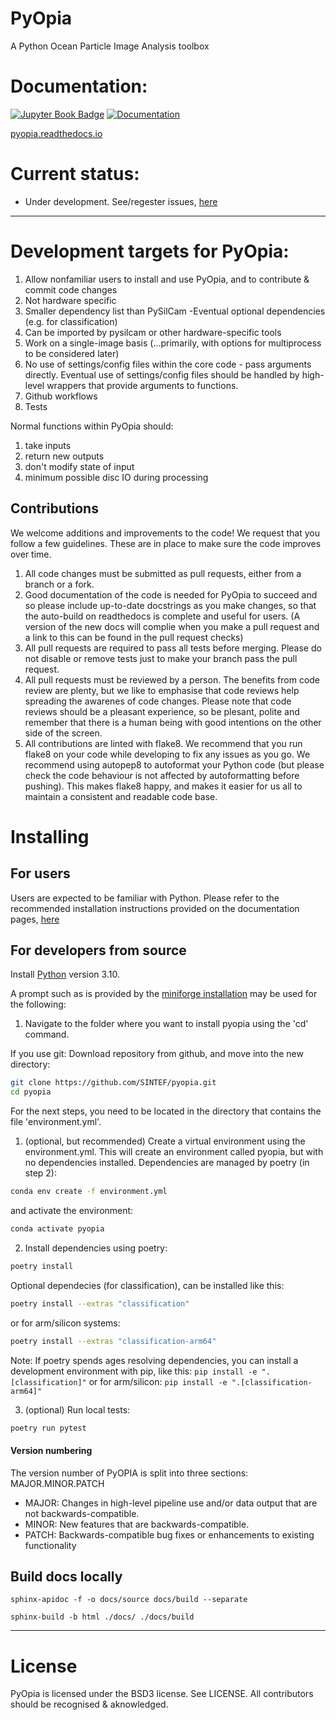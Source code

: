 PyOpia
===============================

A Python Ocean Particle Image Analysis toolbox

# Documentation:

[![Jupyter Book Badge](https://jupyterbook.org/badge.svg)](https://pyopia.readthedocs.io) [![Documentation](https://readthedocs.org/projects/pyopia/badge/?version=latest)](https://pyopia.readthedocs.io/en/latest/?badge=latest)

[pyopia.readthedocs.io](https://pyopia.readthedocs.io)
# Current status:

- Under development. See/regester issues, [here](https://github.com/SINTEF/pyopia/issues)

----
# Development targets for PyOpia:

1) Allow nonfamiliar users to install and use PyOpia, and to contribute & commit code changes
2) Not hardware specific
3) Smaller dependency list than PySilCam -Eventual optional dependencies (e.g. for classification)
4) Can be imported by pysilcam or other hardware-specific tools
5) Work on a single-image basis (...primarily, with options for multiprocess to be considered later)
6) No use of settings/config files within the core code - pass arguments directly. Eventual use of settings/config files should be handled by high-level wrappers that provide arguments to functions.
7) Github workflows
8) Tests

Normal functions within PyOpia should:

1) take inputs
2) return new outputs
3) don't modify state of input
4) minimum possible disc IO during processing

## Contributions

We welcome additions and improvements to the code! We request that you follow a few guidelines. These are in place to make sure the code improves over time.

1. All code changes must be submitted as pull requests, either from a branch or a fork.
2. Good documentation of the code is needed for PyOpia to succeed and so please include up-to-date docstrings as you make changes, so that the auto-build on readthedocs is complete and useful for users. (A version of the new docs will complie when you make a pull request and a link to this can be found in the pull request checks)
3. All pull requests are required to pass all tests before merging. Please do not disable or remove tests just to make your branch pass the pull request.
4. All pull requests must be reviewed by a person. The benefits from code review are plenty, but we like to emphasise that code reviews help spreading the awarenes of code changes. Please note that code reviews should be a pleasant experience, so be plesant, polite and remember that there is a human being with good intentions on the other side of the screen.
5. All contributions are linted with flake8. We recommend that you run flake8 on your code while developing to fix any issues as you go. We recommend using autopep8 to autoformat your Python code (but please check the code behaviour is not affected by autoformatting before pushing). This makes flake8 happy, and makes it easier for us all to maintain a consistent and readable code base.

# Installing

## For users

Users are expected to be familiar with Python. Please refer to the recommended installation instructions provided on the documentation pages, [here](https://pyopia.readthedocs.io/en/latest/intro.html#installing)

## For developers from source

Install [Python](https://github.com/conda-forge/miniforge/#download) version 3.10.

A prompt such as is provided by the [miniforge installation](https://github.com/conda-forge/miniforge/#download) may be used for the following:

1. Navigate to the folder where you want to install pyopia using the 'cd' command.

If you use git:
Download repository from github, and move into the new directory:

```bash
git clone https://github.com/SINTEF/pyopia.git
cd pyopia
```

For the next steps, you need to be located in the directory that contains the file 'environment.yml'.

1. (optional, but recommended) Create a virtual environment using the environment.yml. This will create an environment called pyopia, but with no dependencies installed. Dependencies are managed by poetry (in step 2):

```bash
conda env create -f environment.yml
```
and activate the environment:

```bash
conda activate pyopia
```

2. Install dependencies using poetry:

```bash
poetry install
```

Optional dependecies (for classification), can be installed like this:

```bash
poetry install --extras "classification"
```

or for arm/silicon systems:

```bash
poetry install --extras "classification-arm64"
```

Note: If poetry spends ages resolving dependencies, you can install a development environment with pip, like this: `pip install -e ".[classification]"` or for arm/silicon: `pip install -e ".[classification-arm64]"`


3. (optional) Run local tests:

```bash
poetry run pytest
```

#### Version numbering

The version number of PyOPIA is split into three sections: MAJOR.MINOR.PATCH

* MAJOR: Changes in high-level pipeline use and/or data output that are not backwards-compatible.
* MINOR: New features that are backwards-compatible.
* PATCH: Backwards-compatible bug fixes or enhancements to existing functionality

## Build docs locally

```
sphinx-apidoc -f -o docs/source docs/build --separate

sphinx-build -b html ./docs/ ./docs/build
```

----
# License

PyOpia is licensed under the BSD3 license. See LICENSE. All contributors should be recognised & aknowledged.
